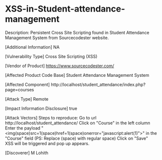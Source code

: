 # XSS-in-Student-attendance-management

Description: Persistent Cross Site Scripting found in Student Attendance Management System from Sourcecodester website.

[Additional Information] NA

[Vulnerability Type] Cross Site Scripting (XSS)

[Vendor of Product] https://www.sourcecodester.com/

[Affected Product Code Base] Student Attendance Management System

[Affected Component] http://localhost/student_attendance/index.php?page=courses

[Attack Type] Remote

[Impact Information Disclosure] true

[Attack Vectors] Steps to reproduce:
Go to url http://localhost/student_attendance/
Click on "Course" in the left column
Enter the payload "<img(space)src=1(space)href=1(space)onerror="javascript:alert(1)">" in the "Course" field (PS: Replace (space) with regular space)
Click on "Save"
XSS will be triggered and pop up appears.


[Discoverer] M Lohith
